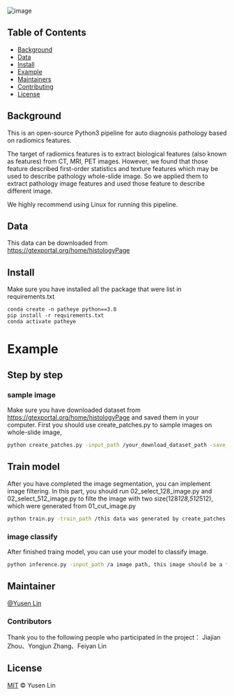 

![image](title/img.png)



## Table of Contents

- [Background](#background)
- [Data](#Data)
- [Install](#Install)
- [Example](#example-readmes)
- [Maintainers](#maintainers)
- [Contributing](#contributing)
- [License](#license)

## Background
This is an open-source Python3 pipeline for auto diagnosis pathology based on radiomics features.

The target of radiomics features is to extract biological features (also known as features) from CT, MRI, PET images. However, we found that those feature described first-order statistics and texture features which may be used to describe pathology whole-slide image. So we applied them to extract pathology image features and used those feature to describe different image.

We highly recommend using Linux for running this pipeline.

## Data
This data can be downloaded from https://gtexportal.org/home/histologyPage

## Install
Make sure you have installed all the package that were list in requirements.txt
```
conda create -n patheye python==3.8
pip install -r requirements.txt
conda activate patheye
```

# Example

## Step by step

### sample image
Make sure you have downloaded dataset from https://gtexportal.org/home/histologyPage and saved them in your computer.
First you should use create_patches.py to sample images on whole-slide image,

```sh
python create_patches.py -input_path /your_download_dataset_path -save_path /the_path_you_want_to_save_output -device cuda:0
```
## Train model
After you have completed the image segmentation, you can implement image filtering. In this part, you should run 02_select_128_image.py and 02_select_512_image.py to filte the image with two size(128*128,512*512), which were generated from 01_cut_image.py
```sh
python train.py -train_path /this data was generated by create_patches.py -val_path /this data was generated by create_patches.py -save_path ./the path to save model
```

### image classify
After finished traing model, you can use your model to classify image.
```sh
python inference.py -input_path /a image path, this image should be a format of svs of ndpi -model_path /the path of save model, which was saved by train.py -save_path ./the path to save result
```


## Maintainer

[@Yusen Lin](https://github.com/lysovosyl)


### Contributors

Thank you to the following people who participated in the project：
Jiajian Zhou、Yongjun Zhang、Feiyan Lin

## License

[MIT](LICENSE) © Yusen Lin
